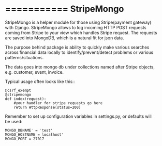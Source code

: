 ===========
StripeMongo
===========

StripeMongo is a helper module for those using Stripe(payment gateway) with Django. 
StripeMongo allows to log incoming HTTP POST requests coming from Stripe to your
view which handles Stripe request. The requests are saved into MongoDB, which is
a natural fit for json data.

The purpose behind package is ability to quickly make various searches across
financial data locally to identify/prevent/detect problems or various patterns/situations.

The data goes into mongo db under collections named after Stripe objects,
e.g. customer, event, invoice.

Typical usage
often looks like this::

	@csrf_exempt
	@stripemongo
	def index(request):
		#your handler for stripe requests go here
		return HttpResponse(status=200)

Remember to set up configuration variables in settings.py,
or defaults will be used:

	MONGO_DBNAME' = 'test'
	MONGO_HOSTNAME = localhost'
	MONGO_PORT = 27017


